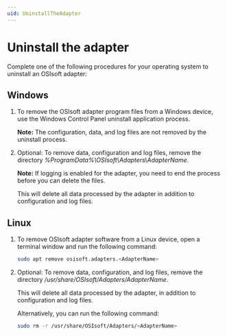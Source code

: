 ```yaml
---
uid: UninstallTheAdapter
---
```


# Uninstall the adapter

Complete one of the following procedures for your operating system to uninstall an OSIsoft adapter:

## Windows

1. To remove the OSIsoft adapter program files from a Windows device, use the Windows Control Panel uninstall application process.

    **Note:** The configuration, data, and log files are not removed by the uninstall process.

2. Optional: To remove data, configuration and log files, remove the directory _%ProgramData%\OSIsoft\Adapters\AdapterName_.

   **Note:** If logging is enabled for the adapter, you need to end the process before you can delete the files.

    This will delete all data processed by the adapter in addition to configuration and log files.


## Linux

1. To remove OSIsoft adapter software from a Linux device, open a terminal window and run the following command:

    ```bash
    sudo apt remove osisoft.adapters.<AdapterName>
    ```

2. Optional: To remove data, configuration, and log files, remove the directory _/usr/share/OSIsoft/Adapters/AdapterName_.

    This will delete all data processed  by the adapter, in addition to configuration and log files.

    Alternatively, you can run the following command:

    ```bash
    sudo rm -r /usr/share/OSIsoft/Adapters/<AdapterName>
    ```
